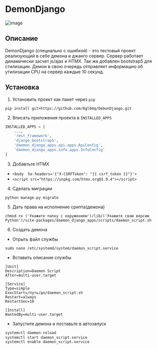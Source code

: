﻿# DemonDjango

![image](https://github.com/0gl04q/DemonDjango/assets/115027096/04659de0-8da8-41b1-84ae-8aee968e683a)

## Описание

DemonDjango (специально с ошибкой) - это тестовый проект реализующий в себе демона и джанго сервер.
Сервер работает динамически засчет js/ajax и HTMX. Так же добавлен bootstrap5 для стилизации. 
Демон в свою очередь отправляет информацию об утилизации CPU на сервер каждые 10 секунд.

## Установка

1) Установить проект как пакет через `pip`

``` shell
pip install git+https://github.com/0gl04q/DemonDjango.git
```

2) Вписать приложения проекта в ``INSTALLED_APPS``

```python
INSTALLED_APPS = [
    ...,
    'rest_framework',
    'django_bootstrap5',
    'daemon_django_apps.api.apps.ApiConfig',
    'daemon_django_apps.info.apps.InfoConfig'
]
```
3) Добавтьте HTMX
- ``<body  hx-headers='{"X-CSRFToken": "{{ csrf_token }}"}'>``
- ``<script src="https://unpkg.com/htmx.org@1.9.4"></script>``

4) Сделать миграции 

```shell
python manage.py migrate
```

5) Дать права на исполнение срипта(демона)

```shell
chmod +x ('Укажите папку с окружением')/lib/('Укажите свою версию Python')/site-packages/daemon_django_apps/scripts/daemon_script.sh 
```
6) Создать демона

- Отрыть файл службы
```shell
sudo nano /etc/systemd/system/daemon_script.service
```
- Вставить описание службы
```
[Unit]
Description=Daemon Script 
After=multi-user.target

[Service]
Type=simple
ExecStart=/путь/до/daemon_script.sh
Restart=always
RestartSec=10

[Install]
WantedBy=multi-user.target
```
- Запустите демона и поставьте в автозапуск
```bash 
systemctl daemon-reload
systemctl start daemon_script.service
systemctl enable daemon_script.service
```
